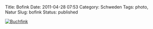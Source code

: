 Title: Bofink
Date: 2011-04-28 07:53
Category: Schweden
Tags: photo, Natur
Slug: bofink
Status: published

[![Buchfink](/pic/bofinkupll_s.jpg "Buchfink")](/pic/bofinkupll_l.jpg)

